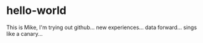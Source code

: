 # hello-world
This is Mike, I'm trying out github... new experiences... data forward... sings like a canary...

